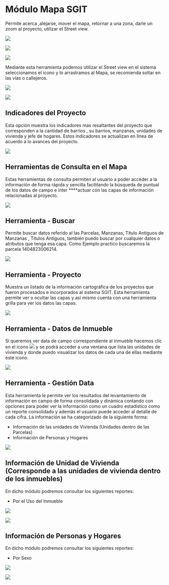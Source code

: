 # Módulo  Mapa SGIT

Permite acerca ,alejarse, mover el mapa, retornar a una zona, darle un zoom al proyecto, utilizar el Street view.

![](../.gitbook/assets/image%20%28231%29.png)

![](../.gitbook/assets/image%20%28159%29.png)

![](../.gitbook/assets/image%20%28246%29.png)

Mediante esta herramienta podemos utilizar el Street view en el sistema seleccionamos el icono y lo arrastramos al Mapa,  se recomienda soltar en las vías o callejeros.

![](../.gitbook/assets/image%20%28140%29.png)

![](../.gitbook/assets/image%20%28185%29.png)

## Indicadores del Proyecto

Esta opción muestra los indicadores mas resaltantes del proyecto que corresponden a la cantidad de barrios , su barrios, manzanas, unidades de vivienda y jefe de hogares. Estos indicadores se actualizan en línea de acuerdo a lo avances del proyecto.

![](../.gitbook/assets/image%20%28177%29.png)

## Herramientas de Consulta en el Mapa

Estas herramientas de consulta permiten al usuario a poder acceder a la información de forma rápida y sencilla facilitando la búsqueda de puntual de los datos de campo e ínter ****actuar con las capas de información relacionadas al proyecto.

![](../.gitbook/assets/image%20%28151%29.png)

## **Herramienta - Buscar** <a id="herramienta_buscar"></a>

Permite buscar datos referido al las Parcelas, Manzanas, Titulo Antiguos de Manzanas , Títulos Antiguos, también puedo buscar por cualquier datos o atributos que tenga esa capa.  Como Ejemplo practico buscaremos la parcela  1404823006214.

![](../.gitbook/assets/image%20%28189%29.png)

## Herramienta - Proyecto

Muestra un listado de la información cartográfica de los proyectos que fueron procesados e incorporados al sistema SGIT.  Esta herramienta permite ver o ocultar las capas y así mismo cuenta con una herramienta  grilla para ver los datos las capas.

![](../.gitbook/assets/image%20%2819%29.png)

## Herramienta - Datos de Inmueble

Si queremos ver data de campo correspondiente al inmueble hacemos clic en el icono    ![](../.gitbook/assets/image%20%2843%29.png)   y se podrá acceder a una ventana que lista las unidades de vivienda y donde puedo visualizar los datos de cada una de ellas mediante este icono.

![](../.gitbook/assets/image%20%28163%29.png)

## Herramienta - Gestión Data

Esta herramienta le permite ver los resultados del levantamiento de información en campo de forma consolidada y dinámica contando con opciones para poder ver la información como un cuadro estadístico como un reporte consolidado y además el usuario puede acceder al detalle de cada cifra.  La información se ha categorizado de la siguiente forma:

* Información de  las unidades de Vivienda \(Unidades dentro de las Parcelas\)
* Información de Personas y Hogares

![](../.gitbook/assets/image%20%28239%29.png)

## Información de Unidad de Vivienda \(Corresponde a las unidades de vivienda dentro de los inmuebles\)

En dicho módulo podremos consultar los siguientes reportes:

* Por el Uso del Inmueble

![](../.gitbook/assets/image%20%2897%29.png)

![](../.gitbook/assets/image%20%2845%29.png)

## Información de Personas y Hogares

En dicho módulo podremos consultar los siguientes reportes:

* Por Sexo

![](../.gitbook/assets/image%20%28250%29.png)

![](../.gitbook/assets/image%20%28216%29.png)

